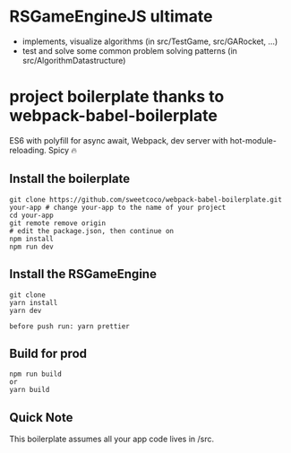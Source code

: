 # RSGameEngineJS ultimate
- implements, visualize algorithms (in src/TestGame, src/GARocket, ...)
- test and solve some common problem solving patterns (in src/AlgorithmDatastructure)


# project boilerplate thanks to webpack-babel-boilerplate
ES6 with polyfill for async await, Webpack, dev server with hot-module-reloading. Spicy 🔥

## Install the boilerplate
```
git clone https://github.com/sweetcoco/webpack-babel-boilerplate.git your-app # change your-app to the name of your project
cd your-app
git remote remove origin
# edit the package.json, then continue on
npm install
npm run dev
```
## Install the RSGameEngine
```
git clone
yarn install
yarn dev

before push run: yarn prettier
```
## Build for prod
```
npm run build
or
yarn build
```

## Quick Note
This boilerplate assumes all your app code lives in /src.




